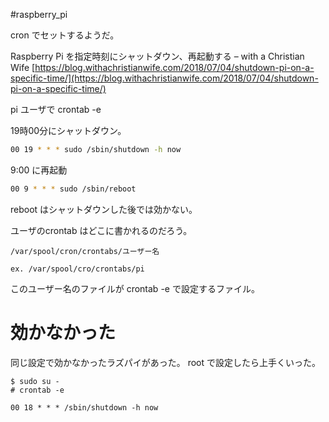 #raspberry_pi 


cron でセットするようだ。

Raspberry Pi を指定時刻にシャットダウン、再起動する – with a Christian Wife [https://blog.withachristianwife.com/2018/07/04/shutdown-pi-on-a-specific-time/](https://blog.withachristianwife.com/2018/07/04/shutdown-pi-on-a-specific-time/)

pi ユーザで crontab -e

19時00分にシャットダウン。

```bash
00 19 * * * sudo /sbin/shutdown -h now
```

9:00 に再起動

```bash
00 9 * * * sudo /sbin/reboot
```

 reboot はシャットダウンした後では効かない。

ユーザのcrontab はどこに書かれるのだろう。
```shell
/var/spool/cron/crontabs/ユーザー名

ex. /var/spool/cro/crontabs/pi
```

このユーザー名のファイルが crontab -e で設定するファイル。

# 効かなかった

同じ設定で効かなかったラズパイがあった。
root で設定したら上手くいった。

```shell
$ sudo su -
# crontab -e
```

```
00 18 * * * /sbin/shutdown -h now
```


